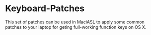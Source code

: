 # Keyboard-Patches
This set of patches can be used in MaciASL to apply some common patches to your laptop for geting full-working function keys on OS X.
